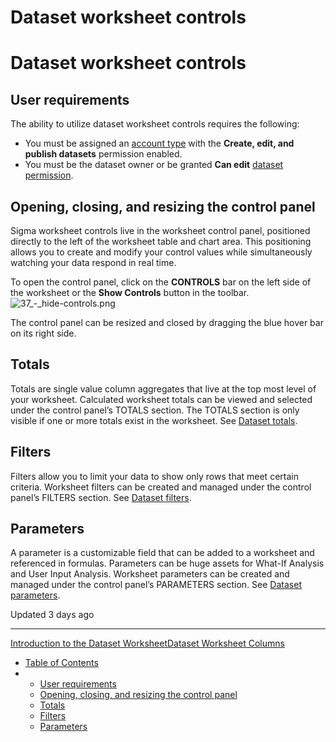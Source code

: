 # Dataset worksheet controls

# Dataset worksheet controls

## User requirements

The ability to utilize dataset worksheet controls requires the following:

* You must be assigned an [account type](/docs/create-and-manage-account-types) with the **Create, edit, and publish datasets** permission enabled.
* You must be the dataset owner or be granted **Can edit** [dataset permission](/docs/folder-and-document-permissions).

## Opening, closing, and resizing the control panel

Sigma worksheet controls live in the worksheet control panel, positioned directly to the left of the worksheet table and chart area. This positioning allows you to create and modify your control values while simultaneously watching your data respond in real time.

To open the control panel, click on the **CONTROLS** bar on the left side of the worksheet or the **Show Controls** button in the toolbar.  
![37_-_hide-controls.png](https://files.readme.io/06d6c4a-37_-_hide-controls.png)

The control panel can be resized and closed by dragging the blue hover bar on its right side.

## Totals

Totals are single value column aggregates that live at the top most level of your worksheet. Calculated worksheet totals can be viewed and selected under the control panel’s TOTALS section. The TOTALS section is only visible if one or more totals exist in the worksheet. See [Dataset totals](/docs/dataset-totals).

## Filters

Filters allow you to limit your data to show only rows that meet certain criteria. Worksheet filters can be created and managed under the control panel’s FILTERS section. See [Dataset filters](/docs/dataset-filters).

## Parameters

A parameter is a customizable field that can be added to a worksheet and referenced in formulas. Parameters can be huge assets for What-If Analysis and User Input Analysis. Worksheet parameters can be created and managed under the control panel’s PARAMETERS section. See [Dataset parameters](/docs/dataset-parameters).

Updated 3 days ago

---

[Introduction to the Dataset Worksheet](/docs/introduction-to-the-dataset-worksheet)[Dataset Worksheet Columns](/docs/dataset-worksheet-columns)

* [Table of Contents](#)
* + [User requirements](#user-requirements)
  + [Opening, closing, and resizing the control panel](#opening-closing-and-resizing-the-control-panel)
  + [Totals](#totals)
  + [Filters](#filters)
  + [Parameters](#parameters)
